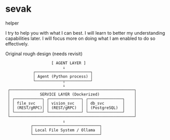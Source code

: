 # sevak
helper

I try to help you with what I can best.
I will learn to better my understanding capabilities later.
I will focus more on doing what I am enabled to do so effectively.

Original rough design (needs revisit)

                        [ AGENT LAYER ]
                             ↓
                ┌────────────────────────┐
                │ Agent (Python process) │
                └────────────┬───────────┘
                             ↓
     ┌──────────────────────────────────────────────────────┐
     │             SERVICE LAYER (Dockerized)               │
     │ ┌────────────┐ ┌──────────────┐ ┌───────────────┐    │
     │ │ file_svc   │ │ vision_svc   │ │ db_svc        │    │
     │ │ (REST/gRPC)│ │ (REST/gRPC)  │ │ (PostgreSQL)  │    │
     │ └────────────┘ └──────────────┘ └───────────────┘    │
     └──────────────────────────────────────────────────────┘
                             ↓
               ┌─────────────────────────────┐
               │ Local File System / Ollama  │
               └─────────────────────────────┘

